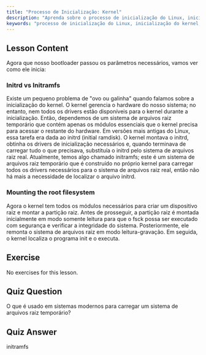 ```yaml
---
title: "Processo de Inicialização: Kernel"
description: "Aprenda sobre o processo de inicialização do Linux, inicialização do kernel e o papel do initramfs. Entenda como o kernel monta o sistema de arquivos raiz. Guia do processo de inicialização do Linux."
keywords: "processo de inicialização do Linux, inicialização do kernel, initramfs, initrd, sistema de arquivos raiz, tutorial de Linux, Linux para iniciantes, guia de Linux"
---
```


## Lesson Content

Agora que nosso bootloader passou os parâmetros necessários, vamos ver como ele inicia:

### Initrd vs Initramfs

Existe um pequeno problema de "ovo ou galinha" quando falamos sobre a inicialização do kernel. O kernel gerencia o hardware do nosso sistema; no entanto, nem todos os drivers estão disponíveis para o kernel durante a inicialização. Então, dependemos de um sistema de arquivos raiz temporário que contém apenas os módulos essenciais que o kernel precisa para acessar o restante do hardware. Em versões mais antigas do Linux, essa tarefa era dada ao initrd (initial ramdisk). O kernel montava o initrd, obtinha os drivers de inicialização necessários e, quando terminava de carregar tudo o que precisava, substituía o initrd pelo sistema de arquivos raiz real. Atualmente, temos algo chamado initramfs; este é um sistema de arquivos raiz temporário que é construído no próprio kernel para carregar todos os drivers necessários para o sistema de arquivos raiz real, então não há mais a necessidade de localizar o arquivo initrd.

### Mounting the root filesystem

Agora o kernel tem todos os módulos necessários para criar um dispositivo raiz e montar a partição raiz. Antes de prosseguir, a partição raiz é montada inicialmente em modo somente leitura para que o fsck possa ser executado com segurança e verificar a integridade do sistema. Posteriormente, ele remonta o sistema de arquivos raiz em modo leitura-gravação. Em seguida, o kernel localiza o programa init e o executa.

## Exercise

No exercises for this lesson.

## Quiz Question

O que é usado em sistemas modernos para carregar um sistema de arquivos raiz temporário?

## Quiz Answer

initramfs
